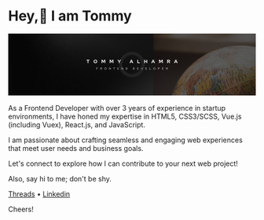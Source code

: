 # Hey,👋 I am **Tommy** 

![Tommy FE](banner%20github.jpg)

As a Frontend Developer with over 3 years of experience in startup environments, I have honed my expertise in HTML5, CSS3/SCSS, Vue.js (including Vuex), React.js, and JavaScript. 

I am passionate about crafting seamless and engaging web experiences that meet user needs and business goals.

Let's connect to explore how I can contribute to your next web project!


Also, say hi to me; don't be shy.

[Threads](https://www.threads.net/@tommyalhamra) • [Linkedin](https://www.linkedin.com/in/tommy-alhamra/)

Cheers!
